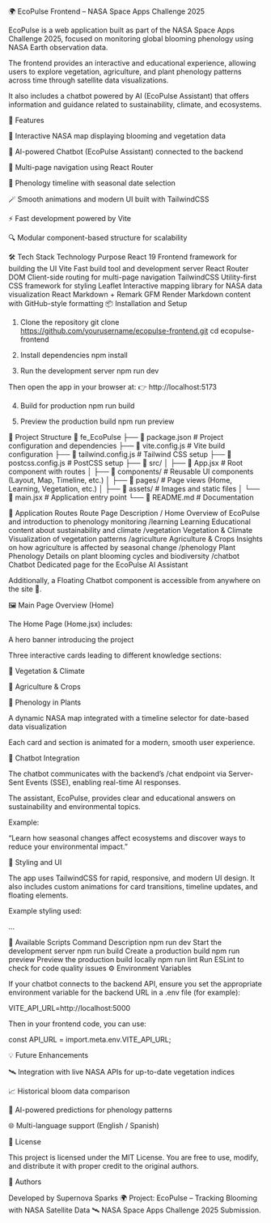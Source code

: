 🌍 EcoPulse Frontend – NASA Space Apps Challenge 2025

EcoPulse is a web application built as part of the NASA Space Apps Challenge 2025, focused on monitoring global blooming phenology using NASA Earth observation data.

The frontend provides an interactive and educational experience, allowing users to explore vegetation, agriculture, and plant phenology patterns across time through satellite data visualizations.

It also includes a chatbot powered by AI (EcoPulse Assistant) that offers information and guidance related to sustainability, climate, and ecosystems.

🚀 Features

🌱 Interactive NASA map displaying blooming and vegetation data

🧠 AI-powered Chatbot (EcoPulse Assistant) connected to the backend

🧭 Multi-page navigation using React Router

📅 Phenology timeline with seasonal date selection

🪄 Smooth animations and modern UI built with TailwindCSS

⚡ Fast development powered by Vite

🔍 Modular component-based structure for scalability

🛠️ Tech Stack
Technology	Purpose
React 19	Frontend framework for building the UI
Vite	Fast build tool and development server
React Router DOM	Client-side routing for multi-page navigation
TailwindCSS	Utility-first CSS framework for styling
Leaflet	Interactive mapping library for NASA data visualization
React Markdown + Remark GFM	Render Markdown content with GitHub-style formatting
📦 Installation and Setup
1. Clone the repository
git clone https://github.com/yourusername/ecopulse-frontend.git
cd ecopulse-frontend

2. Install dependencies
npm install

3. Run the development server
npm run dev


Then open the app in your browser at:
👉 http://localhost:5173

4. Build for production
npm run build

5. Preview the production build
npm run preview

🧩 Project Structure
📂 fe_EcoPulse
 ├── 📄 package.json           # Project configuration and dependencies
 ├── 📄 vite.config.js         # Vite build configuration
 ├── 📄 tailwind.config.js     # Tailwind CSS setup
 ├── 📄 postcss.config.js      # PostCSS setup
 ├── 📁 src/
 │    ├── 📄 App.jsx           # Root component with routes
 │    ├── 📁 components/       # Reusable UI components (Layout, Map, Timeline, etc.)
 │    ├── 📁 pages/            # Page views (Home, Learning, Vegetation, etc.)
 │    ├── 📁 assets/           # Images and static files
 │    └── 📄 main.jsx          # Application entry point
 └── 📄 README.md              # Documentation

🧭 Application Routes
Route	Page	Description
/	Home	Overview of EcoPulse and introduction to phenology monitoring
/learning	Learning	Educational content about sustainability and climate
/vegetation	Vegetation & Climate	Visualization of vegetation patterns
/agriculture	Agriculture & Crops	Insights on how agriculture is affected by seasonal change
/phenology	Plant Phenology	Details on plant blooming cycles and biodiversity
/chatbot	Chatbot	Dedicated page for the EcoPulse AI Assistant

Additionally, a Floating Chatbot component is accessible from anywhere on the site 🌿.

🖼️ Main Page Overview (Home)

The Home Page (Home.jsx) includes:

A hero banner introducing the project

Three interactive cards leading to different knowledge sections:

🌿 Vegetation & Climate

🌾 Agriculture & Crops

🌸 Phenology in Plants

A dynamic NASA map integrated with a timeline selector for date-based data visualization

Each card and section is animated for a modern, smooth user experience.

🤖 Chatbot Integration

The chatbot communicates with the backend’s /chat endpoint via Server-Sent Events (SSE), enabling real-time AI responses.

The assistant, EcoPulse, provides clear and educational answers on sustainability and environmental topics.

Example:

“Learn how seasonal changes affect ecosystems and discover ways to reduce your environmental impact.”

🎨 Styling and UI

The app uses TailwindCSS for rapid, responsive, and modern UI design.
It also includes custom animations for card transitions, timeline updates, and floating elements.

Example styling used:

<div className="bg-white rounded-xl shadow-md hover:scale-105 transition-transform duration-500">
  ...
</div>

📜 Available Scripts
Command	Description
npm run dev	Start the development server
npm run build	Create a production build
npm run preview	Preview the production build locally
npm run lint	Run ESLint to check for code quality issues
⚙️ Environment Variables

If your chatbot connects to the backend API, ensure you set the appropriate environment variable for the backend URL in a .env file (for example):

VITE_API_URL=http://localhost:5000


Then in your frontend code, you can use:

const API_URL = import.meta.env.VITE_API_URL;

💡 Future Enhancements

🛰️ Integration with live NASA APIs for up-to-date vegetation indices

📈 Historical bloom data comparison

🧬 AI-powered predictions for phenology patterns

🌐 Multi-language support (English / Spanish)

📜 License

This project is licensed under the MIT License.
You are free to use, modify, and distribute it with proper credit to the original authors.

💚 Authors

Developed by Supernova Sparks
🌍 Project: EcoPulse – Tracking Blooming with NASA Satellite Data
🛰️ NASA Space Apps Challenge 2025 Submission.